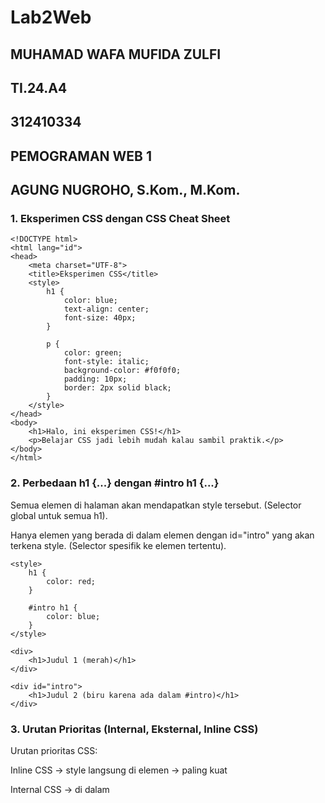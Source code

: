 # Lab2Web

## MUHAMAD WAFA MUFIDA ZULFI
## TI.24.A4
## 312410334
## PEMOGRAMAN WEB 1
## AGUNG NUGROHO, S.Kom., M.Kom.

### 1. Eksperimen CSS dengan CSS Cheat Sheet

```
<!DOCTYPE html>
<html lang="id">
<head>
    <meta charset="UTF-8">
    <title>Eksperimen CSS</title>
    <style>
        h1 {
            color: blue;
            text-align: center;
            font-size: 40px;
        }

        p {
            color: green;
            font-style: italic;
            background-color: #f0f0f0;
            padding: 10px;
            border: 2px solid black;
        }
    </style>
</head>
<body>
    <h1>Halo, ini eksperimen CSS!</h1>
    <p>Belajar CSS jadi lebih mudah kalau sambil praktik.</p>
</body>
</html>
````

### 2. Perbedaan h1 {...} dengan #intro h1 {...}

Semua elemen di halaman akan mendapatkan style tersebut.
(Selector global untuk semua h1).

Hanya elemen yang berada di dalam elemen dengan id="intro" yang akan terkena style.
(Selector spesifik ke elemen tertentu).


```
<style>
    h1 {
        color: red;
    }

    #intro h1 {
        color: blue;
    }
</style>

<div>
    <h1>Judul 1 (merah)</h1>
</div>

<div id="intro">
    <h1>Judul 2 (biru karena ada dalam #intro)</h1>
</div>
````
### 3. Urutan Prioritas (Internal, Eksternal, Inline CSS)

Urutan prioritas CSS:

Inline CSS → style langsung di elemen → paling kuat

Internal CSS → di dalam <style> pada file HTML

Eksternal CSS → di file .css terpisah

👉 Kalau ada konflik, maka Inline > Internal > Eksternal.

Contoh:
```
<head>
    <!-- Eksternal CSS -->
    <link rel="stylesheet" href="style.css">

    <!-- Internal CSS -->
    <style>
        p {
            color: blue;
        }
    </style>
</head>
<body>
    <!-- Inline CSS -->
    <p style="color: red;">Teks ini berwarna merah (inline lebih kuat)</p>
</body>
```

📌 Hasil: Teks jadi merah, walaupun internal biru & eksternal misalnya hijau.

### 4. Jika Elemen Punya ID dan Class (Siapa Menang?)

👉 Urutan spesifisitas selector CSS:

Inline Style (terkuat)

ID Selector (#id) lebih kuat daripada

Class Selector (.class) lebih kuat daripada

Elemen selector (p, h1, div)

Contoh:
````
<style>
    p {
        color: green;
    }

    .text-paragraf {
        color: blue;
    }

    #paragraf-1 {
        color: red;
    }
</style>

<p id="paragraf-1" class="text-paragraf">
    Ini paragraf contoh
</p>
````

📌 Hasil: Paragraf akan berwarna merah, karena ID lebih kuat daripada Class maupun selector elemen p.

✅ Jadi kesimpulannya:

h1 berlaku umum, #intro h1 lebih spesifik.

Prioritas CSS: Inline > Internal > Eksternal.

ID lebih kuat dari Class.

